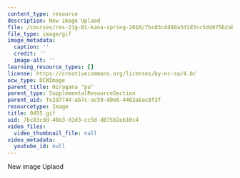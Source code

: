 ```yaml
---
content_type: resource
description: New image Uplaod
file: /courses/res-21g-01-kana-spring-2010/7bc03cdd40a3d1d3cc5dd875b2ab10c4_0455.gif
file_type: image/gif
image_metadata:
  caption: ''
  credit: ''
  image-alt: ''
learning_resource_types: []
license: https://creativecommons.org/licenses/by-nc-sa/4.0/
ocw_type: OCWImage
parent_title: Hiragana "pu"
parent_type: SupplementalResourceSection
parent_uid: fe2d7744-ab7c-ac59-d0e6-4402abac8f3f
resourcetype: Image
title: 0455.gif
uid: 7bc03cdd-40a3-d1d3-cc5d-d875b2ab10c4
video_files:
  video_thumbnail_file: null
video_metadata:
  youtube_id: null
---
```

New image Uplaod